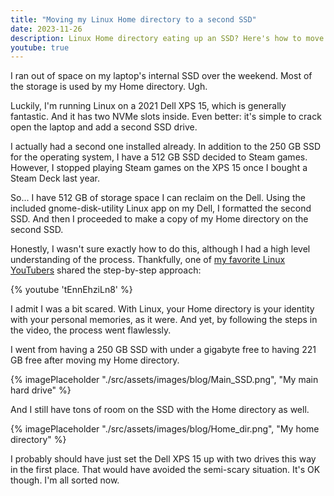 ```yaml
---
title: "Moving my Linux Home directory to a second SSD"
date: 2023-11-26
description: Linux Home directory eating up an SSD? Here's how to move it to another one.
youtube: true
---
```

I ran out of space on my laptop's internal SSD over the weekend. Most of the storage is used by my Home directory. Ugh.

Luckily, I'm running Linux on a 2021 Dell XPS 15, which is generally fantastic. And it has two NVMe slots inside. Even better: it's simple to crack open the laptop and add a second SSD drive. 

I actually had a second one installed already. In addition to the 250 GB SSD for the operating system, I have a 512 GB SSD decided to Steam games. However, I stopped playing Steam games on the XPS 15 once I bought a Steam Deck last year.

So... I have 512 GB of storage space I can reclaim on the Dell. Using the included gnome-disk-utility Linux app on my Dell, I formatted the second SSD. And then I proceeded to make a copy of my Home directory on the second SSD.

Honestly, I wasn't sure exactly how to do this, although I had a high level understanding of the process. Thankfully, one of [my favorite Linux YouTubers](https://www.youtube.com/@DistroTube) shared the step-by-step approach:

{% youtube 'tEnnEhziLn8' %}

I admit I was a bit scared. With Linux, your Home directory is your identity with your personal memories, as it were. And yet, by following the steps in the video, the process went flawlessly.

I went from having a 250 GB SSD with under a gigabyte free to having 221 GB free after moving my Home directory. 

{% imagePlaceholder "./src/assets/images/blog/Main_SSD.png", "My main hard drive" %}

And I still have tons of room on the SSD with the Home directory as well.

{% imagePlaceholder "./src/assets/images/blog/Home_dir.png", "My home directory" %}

I probably should have just set the Dell XPS 15 up with two drives this way in the first place. That would have avoided the semi-scary situation. It's OK though. I'm all sorted now.

